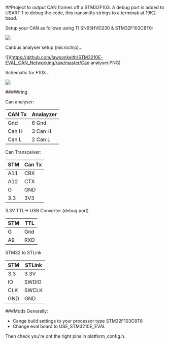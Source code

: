 ##Project to output CAN frames off a STM32F103. 
A debug port is added to USART 1 to debug the code, this transmitts strings to a terminak at 19K2 baud.

Setup your CAN as follows using TI SN65HVD230 & STM32F103C8T6:

![](https://github.com/lawsonkeith/STM3210E-EVAL_CAN_Networking/raw/master/DSC_0383.JPG)

Canbus analyser setup (microchip)...

![](https://github.com/lawsonkeith/STM3210E-EVAL_CAN_Networking/raw/master/Can analyser.PNG)

Schematic for F103...

![](https://github.com/lawsonkeith/STM3210E-EVAL_CAN_Networking/raw/master/57.JPG)

###Wiring


Can analyser:

| CAN Tx | Analayzer |
| --- | --- |
|  Gnd | 6 Gnd |
|  Can H | 3 Can H |
| Can L | 2 Can L |


Can Transceiver:

| STM | Can Tx |
| ---  | --- |
| A11 | CRX |
| A12 | CTX |
| G   | GND |
| 3.3 | 3V3 |


3.3V TTL-> USB Converter (debug port)

| STM | TTL |
| --- | --- |
| G | Gnd |
| A9 | RXD |


STM32 to STLink

| STM | STLink |
| --- | --- |
| 3.3 | 3.3V |
| IO | SWDIO |
| CLK | SWCLK |
| GND | GND |

###Mods
Generally:

* Cange build settings to your processor type STM32F103C8T6
* Change eval board to  USE_STM3210E_EVAL

Then check you're ont the right pins in platform_config.h. 
